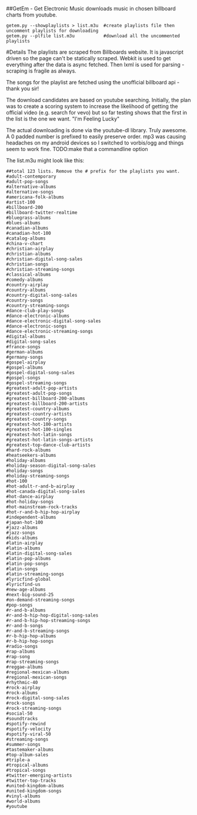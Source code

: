 ##GetEm - Get Electronic Music
downloads music in chosen billboard charts from youtube.

```
getem.py --showplaylists > list.m3u  #create playlists file then uncomment playlists for downloading
getem.py --plfile list.m3u           #download all the uncommented playlists
```

#Details
The playlists are scraped from Billboards website.  It is javascript driven so the page can't be statically scraped.
Webkit is used to get everything after the data is async fetched.  Then lxml is used for parsing - scraping is fragile
as always.
  
The songs for the playlist are fetched using the unofficial billboard api - thank you sir!
  
The download candidates are based on youtube searching.  Initially, the plan was to create a scoring system to increase
the likelihood of getting the official video (e.g. search for vevo) but so far testing shows that the first in the list
is the one we want. "I'm Feeling Lucky"
  
The actual downloading is done via the youtube-dl library.  Truly awesome.
A 0 padded number is prefixed to easily preserve order.
mp3 was causing headaches on my android devices so I switched to vorbis/ogg and things seem to work fine.
TODO:make that a commandline option
  
The list.m3u might look like this:
  
```
##total 123 lists. Remove the # prefix for the playlists you want.
#adult-contemporary
#adult-pop-songs
#alternative-albums
#alternative-songs
#americana-folk-albums
#artist-100
#billboard-200
#billboard-twitter-realtime
#bluegrass-albums
#blues-albums
#canadian-albums
#canadian-hot-100
#catalog-albums
#china-v-chart
#christian-airplay
#christian-albums
#christian-digital-song-sales
#christian-songs
#christian-streaming-songs
#classical-albums
#comedy-albums
#country-airplay
#country-albums
#country-digital-song-sales
#country-songs
#country-streaming-songs
#dance-club-play-songs
#dance-electronic-albums
#dance-electronic-digital-song-sales
#dance-electronic-songs
#dance-electronic-streaming-songs
#digital-albums
#digital-song-sales
#france-songs
#german-albums
#germany-songs
#gospel-airplay
#gospel-albums
#gospel-digital-song-sales
#gospel-songs
#gospel-streaming-songs
#greatest-adult-pop-artists
#greatest-adult-pop-songs
#greatest-billboard-200-albums
#greatest-billboard-200-artists
#greatest-country-albums
#greatest-country-artists
#greatest-country-songs
#greatest-hot-100-artists
#greatest-hot-100-singles
#greatest-hot-latin-songs
#greatest-hot-latin-songs-artists
#greatest-top-dance-club-artists
#hard-rock-albums
#heatseekers-albums
#holiday-albums
#holiday-season-digital-song-sales
#holiday-songs
#holiday-streaming-songs
#hot-100
#hot-adult-r-and-b-airplay
#hot-canada-digital-song-sales
#hot-dance-airplay
#hot-holiday-songs
#hot-mainstream-rock-tracks
#hot-r-and-b-hip-hop-airplay
#independent-albums
#japan-hot-100
#jazz-albums
#jazz-songs
#kids-albums
#latin-airplay
#latin-albums
#latin-digital-song-sales
#latin-pop-albums
#latin-pop-songs
#latin-songs
#latin-streaming-songs
#lyricfind-global
#lyricfind-us
#new-age-albums
#next-big-sound-25
#on-demand-streaming-songs
#pop-songs
#r-and-b-albums
#r-and-b-hip-hop-digital-song-sales
#r-and-b-hip-hop-streaming-songs
#r-and-b-songs
#r-and-b-streaming-songs
#r-b-hip-hop-albums
#r-b-hip-hop-songs
#radio-songs
#rap-albums
#rap-song
#rap-streaming-songs
#reggae-albums
#regional-mexican-albums
#regional-mexican-songs
#rhythmic-40
#rock-airplay
#rock-albums
#rock-digital-song-sales
#rock-songs
#rock-streaming-songs
#social-50
#soundtracks
#spotify-rewind
#spotify-velocity
#spotify-viral-50
#streaming-songs
#summer-songs
#tastemaker-albums
#top-album-sales
#triple-a
#tropical-albums
#tropical-songs
#twitter-emerging-artists
#twitter-top-tracks
#united-kingdom-albums
#united-kingdom-songs
#vinyl-albums
#world-albums
#youtube
```
